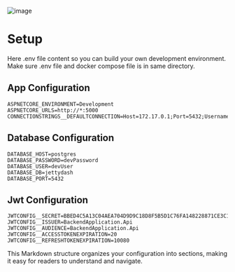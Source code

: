 ![image](https://github.com/rsemihkoca/JettyDash/assets/82779464/bd9bd947-4758-4584-9cb7-7e296536b223)



# Setup

Here .env file content so you can build your own development environment. Make sure .env file and docker compose file is in same directory.

## App Configuration

```plaintext
ASPNETCORE_ENVIRONMENT=Development
ASPNETCORE_URLS=http://*:5000
CONNECTIONSTRINGS__DEFAULTCONNECTION=Host=172.17.0.1;Port=5432;Username=devUser;Password=devPassword;Database=jettydash;
```

## Database Configuration

```plaintext
DATABASE_HOST=postgres
DATABASE_PASSWORD=devPassword
DATABASE_USER=devUser
DATABASE_DB=jettydash
DATABASE_PORT=5432
```

## Jwt Configuration

```plaintext
JWTCONFIG__SECRET=BBED4C5A13C04AEA704D9D9C18D8F5B5D1C76FA148228871CE3C1B3FD208F7AA
JWTCONFIG__ISSUER=BackendApplication.Api
JWTCONFIG__AUDIENCE=BackendApplication.Api
JWTCONFIG__ACCESSTOKENEXPIRATION=20
JWTCONFIG__REFRESHTOKENEXPIRATION=10080
```

This Markdown structure organizes your configuration into sections, making it easy for readers to understand and navigate.